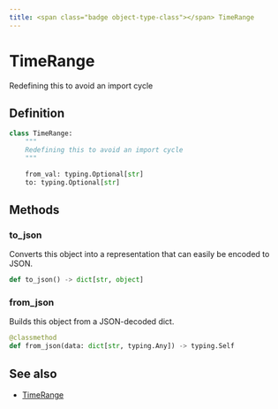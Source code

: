```yaml
---
title: <span class="badge object-type-class"></span> TimeRange
---
```

# <span class="badge object-type-class"></span> TimeRange

Redefining this to avoid an import cycle

## Definition

```python
class TimeRange:
    """
    Redefining this to avoid an import cycle
    """

    from_val: typing.Optional[str]
    to: typing.Optional[str]
```
## Methods

### <span class="badge object-method"></span> to_json

Converts this object into a representation that can easily be encoded to JSON.

```python
def to_json() -> dict[str, object]
```

### <span class="badge object-method"></span> from_json

Builds this object from a JSON-decoded dict.

```python
@classmethod
def from_json(data: dict[str, typing.Any]) -> typing.Self
```

## See also

 * <span class="badge builder"></span> [TimeRange](./builder-TimeRange.md)
